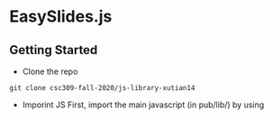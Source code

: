 # EasySlides.js

## Getting Started
 * Clone the repo
 ```
 git clone csc309-fall-2020/js-library-xutian14
 ```
 * Imporint JS
First, import the main javascript (in pub/lib/) by using <script> tag
 ```
  <script src="easyslides.js"></script>
  <script src="https://code.jquery.com/jquery-3.5.1.min.js"></script>
 ```
 * Importing CSS
 Second, link the style sheet (in pub/lib/) with \<link\> element
 ```
  <link rel="stylesheet" ref="easyslides.css"></link>
 ```
 
 * Writing HTML
 
 ```
 <div class="easyslides"> 
   <div class="easyslides-cell"> ... </div>
   <div class="easyslides-cell"> ... </div>
   <div class="easyslides-cell"> ... </div>
 </div>
 ```
 * Applying EasySlides
 ```
  const options = {} // define your slider options here
  const slides = document.querySelector('.easyslides');
  const easySlides = new EasySlides(slides, options);
 ```

## APIs
https://protected-shore-59731.herokuapp.com/html/api.html


## Landing Page
 https://protected-shore-59731.herokuapp.com/
